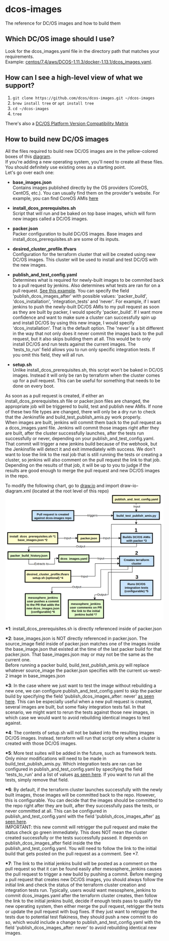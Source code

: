 # dcos-images

The reference for DC/OS images and how to build them

## Which DC/OS image should I use?
Look for the dcos_images.yaml file in the directory path that matches your requirements.  
Example: [centos/7.4/aws/DCOS-1.11.3/docker-1.13.1/dcos_images.yaml](https://github.com/dcos/dcos-images/blob/master/centos/7.4/aws/DCOS-1.11.3/docker-1.13.1/dcos_images.yaml).

## How can I see a high-level view of what we support?
1. ```git clone https://github.com/dcos/dcos-images.git ~/dcos-images```
2. ```brew install tree``` or ```apt install tree```
3. ```cd ~/dcos-images```
4. ```tree```

There's also a [DC/OS Platform Version Compatibility Matrix](https://docs.mesosphere.com/version-policy/#dcos-platform-version-compatibility-matrix)

## How to build new DC/OS images
All the files required to build new DC/OS images are in the yellow-colored boxes of this [diagram](flow-diagram.png).  
If you're adding a new operating system, you'll need to create all these files. You should definitely use existing ones
as a starting point.  
Let's go over each one:

- **base_images.json**  
Contains images published directly by the OS providers (CoreOS, CentOS, etc.). You can usually find them on the
provider's website. For example, you can find CoreOS AMIs [here](https://coreos.com/os/docs/latest/booting-on-ec2.html)

- **install_dcos_prerequisites.sh**  
Script that will run and be baked on top base images, which will form new images called a DC/OS images. 

- **packer.json**  
Packer configuration to build DC/OS images. Base images and install_dcos_prerequisites.sh are some of its inputs.

- **desired_cluster_profile.tfvars**  
Configuration for the terraform cluster that will be created using new DC/OS images. This cluster will be used to install
and test DC/OS with the new images.

- **publish_and_test_config.yaml**  
Determines what is required for newly-built images to be commited back to a pull request by jenkins. Also determines
what tests are ran for on a pull request. [See this example](https://github.com/dcos/dcos-images/blob/master/oracle-linux/7.4/aws/DCOS-1.11.3/docker-1.13.1/publish_and_test_config.yaml#L1).
You can specify the field 'publish_dcos_images_after' with possible values: 'packer_build', 'dcos_installation',
'integration_tests' and 'never'. For example, if I want jenkins to push the newly-built DC/OS AMIs to my pull request as
soon as they are built by packer, I would specify 'packer_build'. If I want more confidence and want to make sure
a cluster can successfully spin up and install DC/OS by using this new image, I would specify 'dcos_installation'. That
is the default option. The 'never' is a bit different in the way that not only does it never commit the images back to
the pull request, but it also skips building them at all. This would be to only install DC/OS and run tests against the
current images. The 'tests_to_run' field allows you to run only specific integration tests. If you omit this field, they
will all run.

- **setup.sh**  
Unlike install_dcos_prerequisites.sh, this script won't be baked in DC/OS images. Instead it will only be ran by
terraform when the cluster comes up for a pull request. This can be useful for something that needs to be done on every
boot.

As soon as a pull request is created, if either an install_dcos_prerequisites.sh file or packer.json files are changed,
the appropriate job will be triggered to build, test and publish new AMIs. If none of these two file types are changed,
there will only be a dry run to check that the Jenkinsfile and build_test_publish_amis.py work properly.  
When images are built, jenkins will commit them back to the pull request as a dcos_images.yaml file. Jenkins will commit
those images right after they are built, after the cluster successfully launches, after the tests run successfully or
never, depending on your publish_and_test_config.yaml. That commit will trigger a new jenkins build because of the
webhook, but the Jenkinsfile will detect it and exit immediately with success. We don't want to lose the link to the real
job that is still running the tests or creating a cluster, so jenkins will also comment on the pull request the link to
that job. Depending on the results of that job, it will be up to you to judge if the results are good enough to merge
the pull request and new DC/OS images in the repo.

To modify the following chart, go to [draw.io](https://www.draw.io/) and import draw-io-diagram.xml (located at the root level of this repo)
![flow-chart](flow-diagram.png)

__*1__: install_dcos_prerequisites.sh is directly referenced inside of packer.json

__*2__: base_images.json is NOT directly referenced in packer.json. The source_image field inside of packer.json matches
one of the images inside the base_image.json that existed at the time of the last packer build for that packer.json.
That base_images.json may or may not be the same as the current one.  
Before running a packer build, build_test_publish_amis.py will replace whatever source_image the packer.json specifies
with the current us-west-2 image in base_images.json

__*3__: In the case where we just want to test the image without rebuilding a new one, we can configure
publish_and_test_config.yaml to skip the packer build by specifying the field 'publish_dcos_images_after: never'
[as seen here](https://github.com/dcos/dcos-images/blob/master/oracle-linux/7.4/aws/DCOS-1.11.3/docker-1.13.1/publish_and_test_config.yaml#L2).
This can be especially useful when a new pull request is created, several images are built, but some flaky integration tests fail.
In that scenario, we might want to rerun the tests against those new images, in which case we would want to avoid
rebuilding identical images to test against.

__*4__: The contents of setup.sh will not be baked into the resulting images DC/OS images. Instead, terraform will run that
script only when a cluster is created with those DC/OS images.

__*5__: More test suites will be added in the future, such as framework tests. Only minor modifications will need to be made
in build_test_publish_amis.py. Which integration tests are ran can be configured in publish_and_test_config.yaml
by specifying the field 'tests_to_run' and a list of values [as seen here](https://github.com/dcos/dcos-images/blob/master/oracle-linux/7.4/aws/DCOS-1.11.3/docker-1.13.1/publish_and_test_config.yaml#L4).
If you want to run all the tests, simply remove that field.

__*6__: By default, if the terraform cluster launches successfully with the newly built images, those images will be
committed back to the repo. However, this is configurable. You can decide that the images should be committed to the
repo right after they are built, after they successfully pass the tests, or never committed at all. This can be
configured in publish_and_test_config.yaml with the field 'publish_dcos_images_after' [as seen here](https://github.com/dcos/dcos-images/blob/master/oracle-linux/7.4/aws/DCOS-1.11.3/docker-1.13.1/publish_and_test_config.yaml#L1).  
IMPORTANT: this new commit will retrigger the pull request and make the status check go green immediately. This does NOT mean the
cluster created successfully or the tests successfully passed. It depends on publish_dcos_images_after field inside the 
the publish_and_test_config.yaml. You will need to follow the link to the initial build that gets posted on the pull
request as a comment. See *7.

__*7__: The link to the initial jenkins build will be posted as a comment on the pull request so that it can be found easily
after mesosphere_jenkins causes the pull request to trigger a new build by pushing a commit. Before merging a pull
request that creates new DC/OS images, you should always follow the initial link and check the status of the terraform
cluster creation and integration tests run. Typically, users would want mesosphere_jenkins to commit dcos_images.yaml
after the terraform cluster creates, then follow the link to the initial jenkins build, decide if enough tests pass to
qualify the new operating system, then either merge the pull request, retrigger the tests or update the pull request with
bug fixes. If they just want to retrigger the tests due to potential test flakiness, they should push a new commit to
do so, which would include a change to publish_and_test_config.yaml with the field 'publish_dcos_images_after: never' to
avoid rebuilding identical new images.
